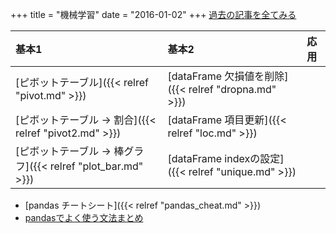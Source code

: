 +++
title = "機械学習"
date = "2016-01-02"
+++
[過去の記事を全てみる](/tags/機械学習/)

基本1                                  | 基本2| 応用
:----------------------------------- | :----------------------------------------------| :----------------------------------------------
[ピボットテーブル]({{< relref "pivot.md" >}})　| [dataFrame 欠損値を削除]({{< relref "dropna.md" >}})|
[ピボットテーブル -> 割合]({{< relref "pivot2.md" >}})      | [dataFrame 項目更新]({{< relref "loc.md" >}})|
[ピボットテーブル -> 棒グラフ]({{< relref "plot_bar.md" >}}) | [dataFrame indexの設定]({{< relref "unique.md" >}}) |

- [pandas チートシート]({{< relref "pandas_cheat.md" >}})
- [pandasでよく使う文法まとめ](http://qiita.com/okadate/items/7b9620a5e64b4e906c42)
